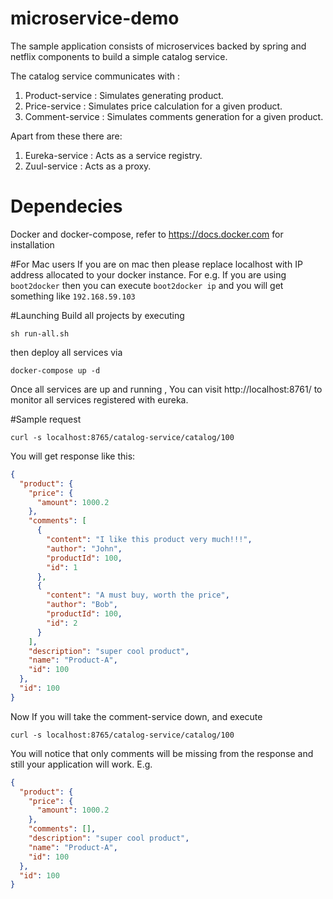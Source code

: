 # microservice-demo
The sample application consists of microservices backed by spring and netflix components to build a simple catalog service. 

The catalog service communicates with :

1. Product-service : Simulates generating product. 
2. Price-service : Simulates price calculation for a given product.
3. Comment-service : Simulates comments generation for a given product.

Apart from these there are:

1. Eureka-service : Acts as a service registry.
2. Zuul-service : Acts as a proxy.

# Dependecies
Docker and docker-compose, refer to https://docs.docker.com for installation

#For Mac users 
If you are on mac then please replace localhost with IP address allocated to your docker instance.
For e.g. If you are using `boot2docker` then you can execute `boot2docker ip` and you will get something like `192.168.59.103`

#Launching 
Build all projects by executing
```
sh run-all.sh
```

then deploy all services via 
```
docker-compose up -d
```

Once all services are up and running , You can visit http://localhost:8761/ to monitor all services registered with eureka.

#Sample request

```
curl -s localhost:8765/catalog-service/catalog/100
```

You will get response like this: 
```json
{
  "product": {
    "price": {
      "amount": 1000.2
    },
    "comments": [
      {
        "content": "I like this product very much!!!",
        "author": "John",
        "productId": 100,
        "id": 1
      },
      {
        "content": "A must buy, worth the price",
        "author": "Bob",
        "productId": 100,
        "id": 2
      }
    ],
    "description": "super cool product",
    "name": "Product-A",
    "id": 100
  },
  "id": 100
}
```
Now If you will take the comment-service down, and execute 
```
curl -s localhost:8765/catalog-service/catalog/100
```
You will notice that only comments will be missing from the response and still your application will work. E.g.

```json
{
  "product": {
    "price": {
      "amount": 1000.2
    },
    "comments": [],
    "description": "super cool product",
    "name": "Product-A",
    "id": 100
  },
  "id": 100
}
```



